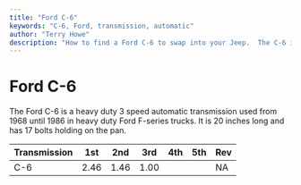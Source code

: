 ```yaml
---
title: "Ford C-6"
keywords: "C-6, Ford, transmission, automatic"
author: "Terry Howe"
description: "How to find a Ford C-6 to swap into your Jeep.  The C-6 is a 3 speed automatic transmission."
---
```

# Ford C-6

The Ford C-6 is a heavy duty 3 speed automatic transmission used from 1968 until 1986 in heavy duty Ford F-series trucks. It is 20 inches long and has 17 bolts holding on the pan.

Transmission | 1st | 2nd | 3rd | 4th | 5th | Rev   
---|---|---|---|---|---|---  
C-6 | 2.46 | 1.46 | 1.00 |  |  | NA